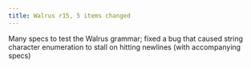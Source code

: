 ```yaml
---
title: Walrus r15, 5 items changed
---
```


Many specs to test the Walrus grammar; fixed a bug that caused string character enumeration to stall on hitting newlines (with accompanying specs)
